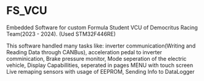 # FS_VCU
Embedded Software for custom Formula Student VCU of Democritus Racing Team(2023 - 2024).
(Used STM32F446RE)


This software handled many tasks like:
inverter communication(Writing and Reading Data through CANBus), 
acceleration pedal to inverter comminication,
Brake pressure monitor,
Mode seperation of the electric vehicle,
Display Capabillities, seperated in pages
MENU with touch screen
Live remaping sensors with usage of EEPROM,
Sending Info to DataLogger




